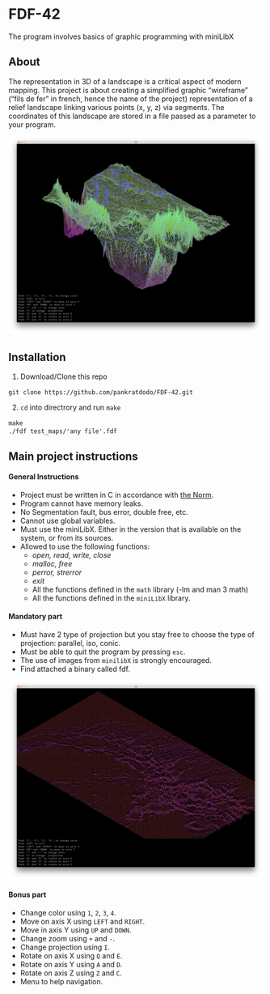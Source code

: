 # FDF-42
The program involves basics of graphic programming with miniLibX

## About
The representation in 3D of a landscape is a critical aspect of modern mapping. This project is about creating a simplified graphic “wireframe” (“fils de fer” in french,
hence the name of the project) representation of a relief landscape linking various points (x, y, z) via segments. The coordinates of this landscape are stored in a file passed as a parameter to your program.

![](France.png)

## Installation
1. Download/Clone this repo
```
git clone https://github.com/pankratdodo/FDF-42.git
```
2. `cd` into directrory and run `make`
```
make
./fdf test_maps/'any file'.fdf
```

## Main project instructions
#### General Instructions
- Project must be written in C in accordance with [the Norm](https://github.com/R4meau/minishell/blob/master/norme.en.pdf).
- Program cannot have memory leaks.
- No Segmentation fault, bus error, double free, etc.
- Cannot use global variables.
- Must use the miniLibX. Either in the version that is available on the system, or from its sources.
- Allowed to use the following functions:
  - *open, read, write, close*
  - *malloc, free*
  - *perror, strerror*
  - *exit*
  - All the functions defined in the `math` library (-lm and man 3 math)
  - All the functions defined in the `miniLibX` library.
  
#### Mandatory part
- Must have 2 type of projection but you stay free to choose the type of projection: parallel, iso, conic.
- Must be able to quit the program by pressing `esc`.
- The use of images from `minilibX` is strongly encouraged.
- Find attached a binary called fdf.

![](Mars.png)

#### Bonus part
- Change color using `1`, `2`, `3`, `4`.
- Move on axis X using `LEFT` and `RIGHT`.
- Move in axis Y using `UP` and `DOWN`.
- Change zoom using `+` and `-`.
- Change projection using `I`.
- Rotate on axis X using `Q` and `E`.
- Rotate on axis Y using `A` and `D`.
- Rotate on axis Z using `Z` and `C`.
- Menu to help navigation.
